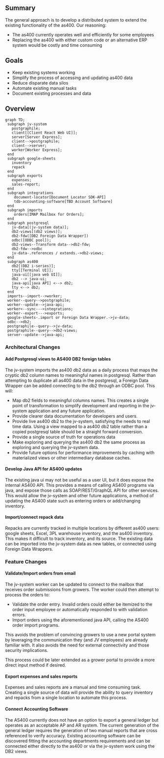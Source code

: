 ## Summary

The general approach is to develop a distributed system to extend the existing functionality of the as400. Our reasoning:
* The as400 currently operates well and efficiently for some employees
* Replacing the as400 with either custom code or an alternative ERP system would be costly and time consuming

## Goals

* Keep existing systems working
* Simplify the process of accessing and updating as400 data
* Reduce disparate data silos
* Automate existing manual tasks
* Document existing processes and data

## Overview
```mermaid
graph TD;
 subgraph jv-system
   postgraphile;
   client[[Client React Web UI]];
   server[Server Express];
   client-->postgraphile;
   client-->server;
   worker[Worker Express];
 end
 subgraph google-sheets
   inventory
   repack
 end
 subgraph exports
   expenses;
   sales-report;
 end
 subgraph integrations
    document-locator[Document Locator SDK-API]
    tdb-accounting-software[TBD Account Software]
 end
 subgraph imports
    orders[IMAP Mailbox for Orders];
 end
 subgraph postgresql
   jv-data[(jv-system data)];
   db2-views[(db2 views)];
   db2-fdw([DB2 Foreign Data Wrapper])
   odbc([ODBC pool]);
   db2-views--Transform data-->db2-fdw;
   db2-fdw-->odbc
   jv-data-.references / extends.->db2-views;
 end
 subgraph as400
   db2[(DB2 i-series)];
   tty[[Terminal UI]];
   java-ui[[java web UI]];
   db2 --> java-ui;
   java-api[java API] <--> db2;
   tty <--> db2;
 end
 imports--import-->worker;
 worker--query-->postgraphile;
 worker--update-->java-api;
 worker<--sync--->integrations;
 worker--export--->exports;
 google-sheets-.import or Foreign Data Wrapper.->jv-data;
 odbc-->db2;
 postgraphile--query-->jv-data;
 postgraphile--query-->db2-views;
 server--update-->java-api;
```


### Architectural Changes

#### Add Postgresql views to AS400 DB2 foreign tables

The jv-system imports the as400 db2 data as a daily process that maps the cryptic db2 column names to meaningful names in postgresql. Rather than attempting to duplicate all as400 data in the postgresql, a Foreign Data Wrapper can be added connecting to the db2 through an ODBC pool. This will:
* Map db2 fields to meaningful columns names. This creates a single point of transformation to simplify development and reporting in the jv-system application and any future application.
* Provide clearer data documentation for developers and users.
* Provide live as400 db2 to the jv-system, satisfying the needs to real time data. Using a view mapped to a as400 db2 table rather than a copied postgresql table should be a straight forward conversion.
* Provide a single source of truth for operations data
* Make exploring and querying the as400 db2 the same process as exploring and querying the jv-system data.
* Provide future options for performance improvements by caching with materialized views or other intermediary database caches.

#### Develop Java API for AS400 updates

The existing java ui may not be useful as a user UI, but it does expose the internal AS400 API. This provides a means of calling AS400 programs via java, and expose those calls as SOAP/REST/GraphQL API for other services. This would allow the jv-system and other future applications, a method of updating the AS400 state such as entering orders or add/changing inventory.

#### Import/connect repack data

Repacks are currently tracked in multiple locations by different as400 users: google sheets, Excel, 3PL warehouse inventory, and the as400 inventory. This makes it difficult to track inventory, and its source. The existing data can be imported into the jv-system data as new tables, or connected using Foreign Data Wrappers.

### Feature Changes

#### Validate/Import orders from email

The jv-system worker can be updated to connect to the mailbox that receives order submissions from growers. The worker could then attempt to process the orders to:
* Validate the order entry. Invalid orders could either be itemized to the order input employee or automatically responded to with validation errors.
* Import orders using the aforementioned java API, calling the AS400 order import programs.

This avoids the problem of convincing growers to use a new portal system by leveraging the communication they (and JV employees) are already familiar with. It also avoids the need for external connectivity and those security implications.

This process could be later extended as a grower portal to provide a more direct input method if desired.

#### Export expenses and sales reports

Expenses and sales reports are a manual and time consuming task. Creating a single source of data will provide the ability to query inventory and repacks from a single location to automate this process.

#### Connect Accounting Software

The AS400 currently does not have an option to export a general ledger but operates as an acceptable AP and AR system. The current generation of the general ledger requires the generation of two manual reports that are cross referenced to verify accuracy. Existing accounting software can be discovered fitting the accounting departments requirements and can be connected either directly to the as400 or via the jv-system work using the DB2 views.